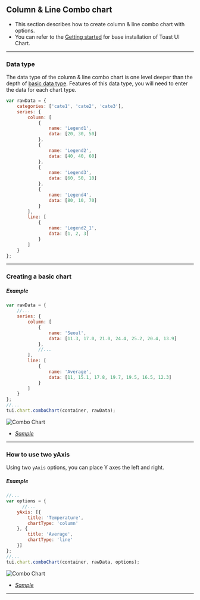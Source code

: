 ## Column & Line Combo chart
* This section describes how to create column & line combo chart with options.
* You can refer to the [Getting started](getting-started.md) for base installation of Toast UI Chart.

***

### Data type

The data type of the column & line combo chart is one level deeper than the depth of [basic data type](chart-types-bar,column.md#basic-data-type).
Features of this data type, you will need to enter the data for each chart type.


```javascript
var rawData = {
    categories: ['cate1', 'cate2', 'cate3'],
    series: {
        column: [
            {
                name: 'Legend1',
                data: [20, 30, 50]
            },
            {
                name: 'Legend2',
                data: [40, 40, 60]
            },
            {
                name: 'Legend3',
                data: [60, 50, 10]
            },
            {
                name: 'Legend4',
                data: [80, 10, 70]
            }
        ],
        line: [
            {
                name: 'Legend2_1',
                data: [1, 2, 3]
            }
        ]
    }
};
```

***

### Creating a basic chart

##### Example

```javascript
var rawData = {
    //...
    series: {
        column: [
            {
                name: 'Seoul',
                data: [11.3, 17.0, 21.0, 24.4, 25.2, 20.4, 13.9]
            },
            //...
        ],
        line: [
            {
                name: 'Average',
                data: [11, 15.1, 17.8, 19.7, 19.5, 16.5, 12.3]
            }
        ]
    }
};
//...
tui.chart.comboChart(container, rawData);
```
![Combo Chart](https://user-images.githubusercontent.com/35218826/36882465-6ed86e80-1e17-11e8-936e-709e677a6345.png)

* _[Sample](https://nhnent.github.io/tui.chart/latest/tutorial-example08-01-combo-chart-column-and-line.html)_

***

### How to use two yAxis

Using two `yAxis` options, you can place Y axes the left and right.

##### Example

```javascript
//...
var options = {
      //...
    yAxis: [{
        title: 'Temperature',
        chartType: 'column'
    }, {
        title: 'Average',
        chartType: 'line'
    }]
};
//...
tui.chart.comboChart(container, rawData, options);
```
![Combo Chart](https://user-images.githubusercontent.com/35218826/36882588-1757ab34-1e18-11e8-8562-3eb535e23956.png)

* _[Sample](https://nhnent.github.io/tui.chart/latest/tutorial-example08-01-combo-chart-column-and-line.html)_

***
